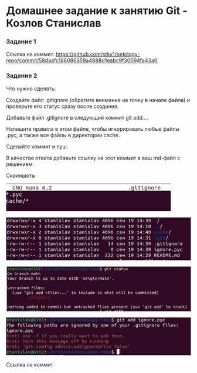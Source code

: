 # Домашнее задание к занятию Git - Козлов Станислав

### Задание 1
Ссылка на коммит:
https://github.com/stkv1/netology-repo/commit/58daafc186086659a4888d1eabc9f30094fa43a0

### Задание 2
Что нужно сделать:

Создайте файл .gitignore (обратите внимание на точку в начале файла) и проверьте его статус сразу после создания.

Добавьте файл .gitignore в следующий коммит git add....

Напишите правила в этом файле, чтобы игнорировать любые файлы .pyc, а также все файлы в директории cache.

Сделайте коммит и пуш.

В качестве ответа добавьте ссылку на этот коммит в ваш md-файл с решением.

Скриншоты

![gitignore](https://github.com/stkv1/netology-repo/blob/main/img/205.PNG)

![list files](https://github.com/stkv1/netology-repo/blob/main/img/206.PNG)

![status](https://github.com/stkv1/netology-repo/blob/main/img/207.PNG)

![ignoring when git add](https://github.com/stkv1/netology-repo/blob/main/img/208.PNG)

Ссылка на коммит



